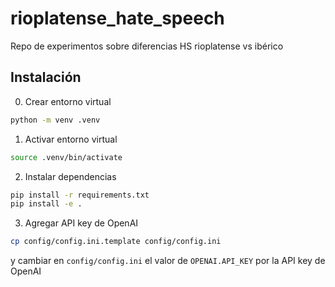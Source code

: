 # rioplatense_hate_speech

Repo de experimentos sobre diferencias HS rioplatense vs ibérico

## Instalación

0. Crear entorno virtual

```bash
python -m venv .venv
```

1. Activar entorno virtual

```bash
source .venv/bin/activate
```

2. Instalar dependencias

```bash
pip install -r requirements.txt
pip install -e .
```

3. Agregar API key de OpenAI

```bash
cp config/config.ini.template config/config.ini
```

y cambiar en `config/config.ini` el valor de `OPENAI.API_KEY` por la API key de OpenAI
